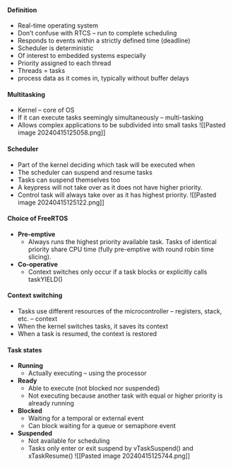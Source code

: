#### Definition
* Real-time operating system
* Don’t confuse with RTCS – run to complete scheduling
* Responds to events within a strictly defined time (deadline)
* Scheduler is deterministic
* Of interest to embedded systems especially
* Priority assigned to each thread
* Threads = tasks
* process data as it comes in, typically without buffer delays

#### Multitasking
* Kernel – core of OS
* If it can execute tasks seemingly simultaneously – multi-tasking
* Allows complex applications to be subdivided into small tasks
![[Pasted image 20240415125058.png]]

#### Scheduler
* Part of the kernel deciding which task will be executed when
* The scheduler can suspend and resume tasks
* Tasks can suspend themselves too
* A keypress will not take over as it does not have higher priority.
* Control task will always take over as it has highest priority.
![[Pasted image 20240415125122.png]]

#### Choice of FreeRTOS
* **Pre-emptive**
	* Always runs the highest priority available task. Tasks of identical priority share CPU time (fully pre-emptive with round robin time slicing).
* **Co-operative**
	* Context switches only occur if a task blocks or explicitly calls taskYIELD()

#### Context switching
* Tasks use different resources of the microcontroller – registers, stack, etc. – context 
* When the kernel switches tasks, it saves its context
* When a task is resumed, the context is restored


#### Task states
* **Running**
	* Actually executing – using the processor
* **Ready**
	* Able to execute (not blocked nor suspended)
	* Not executing because another task with equal or higher priority is already running
* **Blocked**
	* Waiting for a temporal or external event
	* Can block waiting for a queue or semaphore event
* **Suspended**
	* Not available for scheduling
	* Tasks only enter or exit suspend by vTaskSuspend() and xTaskResume()
![[Pasted image 20240415125744.png]]
